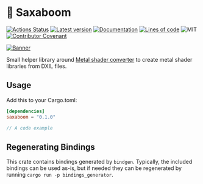 # 🤘 Saxaboom

[![Actions Status](https://github.com/Traverse-Research/saxaboom/actions/workflows/ci.yml/badge.svg)](https://github.com/Traverse-Research/saxaboom/actions)
[![Latest version](https://img.shields.io/crates/v/saxaboom.svg?logo=rust)](https://crates.io/crates/saxaboom)
[![Documentation](https://docs.rs/saxaboom/badge.svg)](https://docs.rs/saxaboom)
[![Lines of code](https://tokei.rs/b1/github/Traverse-Research/saxaboom)](https://github.com/Traverse-Research/saxaboom)
![MIT](https://img.shields.io/badge/license-MIT-blue.svg)
[![Contributor Covenant](https://img.shields.io/badge/contributor%20covenant-v1.4%20adopted-ff69b4.svg)](./CODE_OF_CONDUCT.md)

[![Banner](banner.png)](https://traverseresearch.nl)

Small helper library around [Metal shader converter] to create metal shader libraries from DXIL files.

[Metal shader converter]: https://developer.apple.com/metal/shader-converter/

## Usage

Add this to your Cargo.toml:

```toml
[dependencies]
saxaboom = "0.1.0"
```

```rust
// A code example
```
## Regenerating Bindings

This crate contains bindings generated by `bindgen`. Typically, the included bindings can be used as-is, but if needed
they can be regenerated by running `cargo run -p bindings_generator`.
